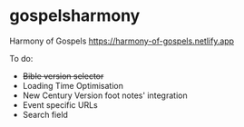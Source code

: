 # gospelsharmony
Harmony of Gospels
https://harmony-of-gospels.netlify.app

To do:
<ul>
  <li><s>Bible version selector</s></li>
  <li>Loading Time Optimisation</li>
  <li>New Century Version foot notes' integration</li>
  <li>Event specific URLs</li>
  <li>Search field</li>
</ul>

